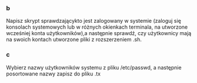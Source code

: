 ### b
Napisz skrypt sprawdzającykto jest zalogowany w systemie (zaloguj się konsolach systemowych lub w różnych okienkach terminala, na utworzone wcześniej konta użytkowników),a następnie sprawdź, czy użytkownicy mają na swoich kontach utworzone pliki z rozszerzeniem .sh.
### c
Wybierz nazwy użytkowników systemu z pliku /etc/passwd, a następnie posortowane nazwy zapisz do pliku .tx